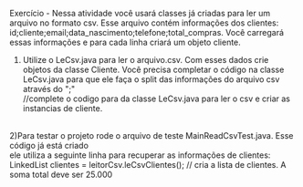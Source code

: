 

Exercício - Nessa atividade você usará classes já criadas para ler um arquivo no formato csv. Esse arquivo contém informações dos clientes: id;cliente;email;data_nascimento;telefone;total_compras. Você carregará essas informações e para cada linha criará um objeto cliente. 
<br>


1) Utilize o LeCsv.java para ler o arquivo.csv. Com esses dados crie objetos da classe Cliente. Você precisa completar o código na classe LeCsv.java para que ele faça o split das informações do arquivo csv através do ";" <br>
  //complete o codigo para da classe LeCsv.java para ler o csv e criar as instancias de cliente.<br><br>

2)Para testar o projeto rode o arquivo de teste MainReadCsvTest.java. Esse código já está criado<br>
ele utiliza a seguinte linha para recuperar as informações de clientes: LinkedList<Cliente> clientes = leitorCsv.leCsvClientes(); // cria a lista de clientes. A soma total deve ser 25.000


